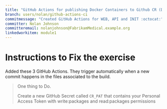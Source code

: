 ```yaml
---
title: "GitHub Actions for publishing Docker Containers to Github CR (DEVWF-T007)"
branch: users/nolan/github-actions-ci
commitmessage: "Created GitHub Actions for WEB, API and INIT :octocat:"
committer: Nolan Johnson
committeremail: nolanjohnson@FabrikamMedical.example.org
linkedworkitem: module1
---
```

# Instructions to Fix the exercise
Added these 3 GitHub Actions. They trigger automatically when a new commit happens in the files associated to the build.

>One thing to Do. 
>
>Create a new GitHub Secret called `CR_PAT` that contains your Personal Access Token with write:packages and read:packages permissions
